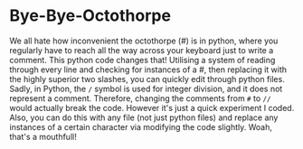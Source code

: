 # Bye-Bye-Octothorpe
We all hate how inconvenient the octothorpe (#) is in python, where you regularly have to reach all the way across your keyboard just to write a comment. This python code changes that! Utilising a system of reading through every line and checking for instances of a #, then replacing it with the highly superior two slashes, you can quickly edit through python files. Sadly, in Python, the `/` symbol is used for integer division, and it does not represent a comment. Therefore, changing the comments from `#` to `//` would actually break the code. However it's just a quick experiment I coded. Also, you can do this with any file (not just python files) and replace any instances of a certain character via modifying the code slightly. Woah, that's a mouthfull!  
